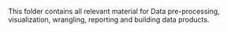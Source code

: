 This folder contains all relevant material for Data pre-processing, visualization, wrangling, reporting and building
data products.
